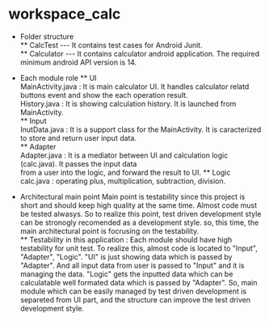 workspace_calc
==============


* Folder structure <br>
** CalcTest --- It contains test cases for Android Junit. <br>
** Calculator --- It contains calculator android application. The required minimum android API version is 14.<br>



* Each module role
** UI <br>
MainActivity.java : It is main calculator UI. It handles calculator relatd buttons event and show the each operation result. <br>
History.java : It is showing calculation history. It is launched from MainActivity.<br>
** Input <br>
InutData.java : It is a support class for the MainActivity. It is caracterized to store and return user input data. <br>
** Adapter <br>
Adapter.java : It is a mediator between UI and calculation logic (calc.java). It passes the input data <br>
from a user into the logic, and forward the result to UI.
** Logic <br>
calc.java : operating plus, multiplication, subtraction, division. <br>


* Architectural main point
Main point is testability since this project is short and should keep high quality at the same time. Almost
code must be tested alwasys. So to realize this point, test driven development style can be stronogly recomended
as a development style. so, this time, the main architectural point is focrusing on the testability. <br>
** Testability in this application : Each module should have high testability for unit test. To realize this, almost code
is located to "Input", "Adapter", "Logic". "UI" is just showing data which is passed by "Adapter". And
all input data from user is passed to "Input" and it is managing the data. "Logic" gets the inputted data
which can be calculatable well formated data which is passed by "Adapter". 
So, main module which can be easily managed by test driven development is separeted from UI part, and the 
structure can improve the test driven development style.
